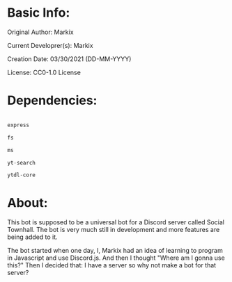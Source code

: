 # Basic Info:

Original Author: Markix

Current Developrer(s): Markix

Creation Date: 03/30/2021 (DD-MM-YYYY)

License: CC0-1.0 License

# Dependencies:

```discord.js

express

fs

ms

yt-search

ytdl-core
```


# About:

This bot is supposed to be a universal bot for a Discord server called Social Townhall.
The bot is very much still in development and more features are being added to it.

The bot started when one day, I, Markix had an idea of learning to program in Javascript and use Discord.js.
And then I thought "Where am I gonna use this?" Then I decided that: I have a server so why not make a bot for that server?

